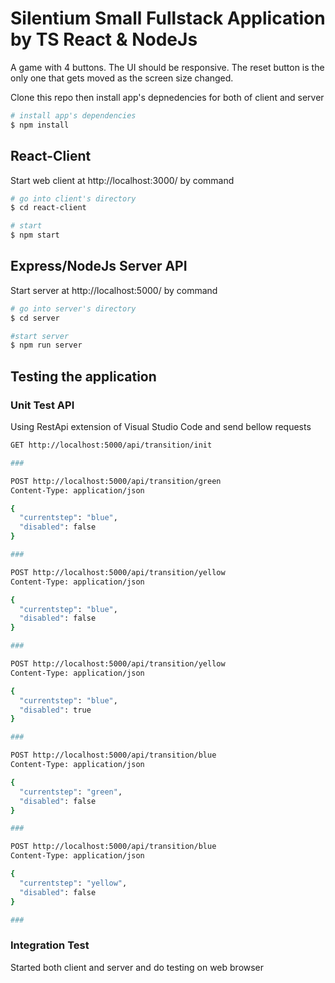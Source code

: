 # Silentium Small Fullstack Application by TS React & NodeJs

A game with 4 buttons. The UI should be responsive. The reset button is the only one that gets moved as the screen size changed.

Clone this repo then install app's depnedencies for both of client and server

```bash
# install app's dependencies
$ npm install
```

## React-Client

Start web client at http://localhost:3000/ by command

```bash
# go into client's directory
$ cd react-client

# start
$ npm start
```

## Express/NodeJs Server API

Start server at http://localhost:5000/ by command

```bash
# go into server's directory
$ cd server

#start server
$ npm run server
```

## Testing the application

### Unit Test API

Using RestApi extension of Visual Studio Code and send bellow requests

```bash
GET http://localhost:5000/api/transition/init

###

POST http://localhost:5000/api/transition/green
Content-Type: application/json

{
  "currentstep": "blue",
  "disabled": false
}

###

POST http://localhost:5000/api/transition/yellow
Content-Type: application/json

{
  "currentstep": "blue",
  "disabled": false
}

###

POST http://localhost:5000/api/transition/yellow
Content-Type: application/json

{
  "currentstep": "blue",
  "disabled": true
}

###

POST http://localhost:5000/api/transition/blue
Content-Type: application/json

{
  "currentstep": "green",
  "disabled": false
}

###

POST http://localhost:5000/api/transition/blue
Content-Type: application/json

{
  "currentstep": "yellow",
  "disabled": false
}

###
```

### Integration Test

Started both client and server and do testing on web browser
